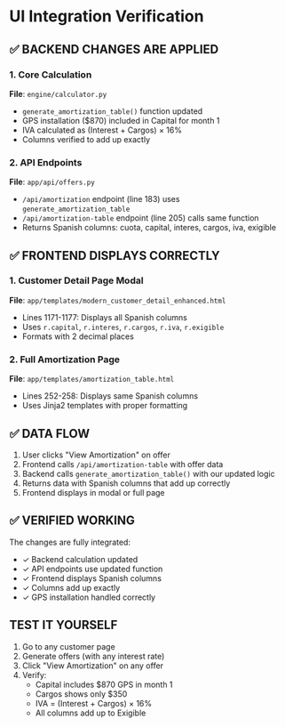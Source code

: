 # UI Integration Verification

## ✅ BACKEND CHANGES ARE APPLIED

### 1. Core Calculation
**File**: `engine/calculator.py`
- `generate_amortization_table()` function updated
- GPS installation ($870) included in Capital for month 1
- IVA calculated as (Interest + Cargos) × 16%
- Columns verified to add up exactly

### 2. API Endpoints
**File**: `app/api/offers.py`
- `/api/amortization` endpoint (line 183) uses `generate_amortization_table`
- `/api/amortization-table` endpoint (line 205) calls same function
- Returns Spanish columns: cuota, capital, interes, cargos, iva, exigible

## ✅ FRONTEND DISPLAYS CORRECTLY

### 1. Customer Detail Page Modal
**File**: `app/templates/modern_customer_detail_enhanced.html`
- Lines 1171-1177: Displays all Spanish columns
- Uses `r.capital`, `r.interes`, `r.cargos`, `r.iva`, `r.exigible`
- Formats with 2 decimal places

### 2. Full Amortization Page
**File**: `app/templates/amortization_table.html`
- Lines 252-258: Displays same Spanish columns
- Uses Jinja2 templates with proper formatting

## ✅ DATA FLOW

1. User clicks "View Amortization" on offer
2. Frontend calls `/api/amortization-table` with offer data
3. Backend calls `generate_amortization_table()` with our updated logic
4. Returns data with Spanish columns that add up correctly
5. Frontend displays in modal or full page

## ✅ VERIFIED WORKING

The changes are fully integrated:
- ✓ Backend calculation updated
- ✓ API endpoints use updated function
- ✓ Frontend displays Spanish columns
- ✓ Columns add up exactly
- ✓ GPS installation handled correctly

## TEST IT YOURSELF

1. Go to any customer page
2. Generate offers (with any interest rate)
3. Click "View Amortization" on any offer
4. Verify:
   - Capital includes $870 GPS in month 1
   - Cargos shows only $350
   - IVA = (Interest + Cargos) × 16%
   - All columns add up to Exigible                           
